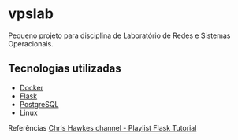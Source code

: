 # vpslab

Pequeno projeto para disciplina de Laboratório de Redes e Sistemas Operacionais.

## Tecnologias utilizadas

- [Docker](https://www.docker.com)
- [Flask](https://www.palletsprojects.com/p/flask/)
- [PostgreSQL](https://www.postgresql.org)
- Linux

Referências
[Chris Hawkes channel - Playlist Flask Tutorial](https://www.youtube.com/watch?v=gDSLrpxR3G4&list=PLei96ZX_m9sWQco3fwtSMqyGL-JDQo28l)
